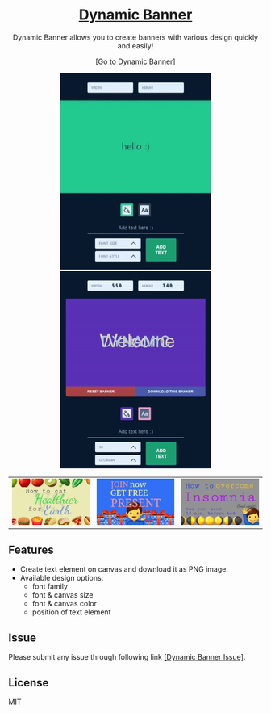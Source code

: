 <div align="center">
    <a href="https://jeremyoo.github.io/DynamicBanner/">
        <h1>Dynamic Banner</h1>
    </a>

Dynamic Banner allows you to create banners with various design quickly and easily!

[[Go to Dynamic Banner]](https://jeremyoo.github.io/DynamicBanner/)


<img src = "./src/static/example2.gif" width ="300" /> <img src = "./src/static/example1.gif" width ="300" />

| | | |
|:-------------------------:|:-------------------------:|:-------------------------:|
|<img width="300" src="./src/static/banner/example_1.png"> | <img width="300" src="./src/static/banner/example_2.png">|<img width="300" src="./src/static/banner/example_3.png">|

</div>


## Features
- Create text element on canvas and download it as PNG image.
- Available design options:
    - font family
    - font & canvas size
    - font & canvas color
    - position of text element

## Issue
Please submit any issue through following link [[Dynamic Banner Issue]](https://github.com/jeremyoo/DynamicBanner/issues).

## License
MIT
